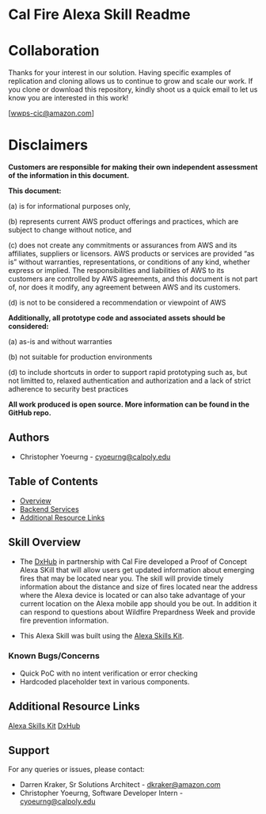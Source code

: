 
# Cal Fire Alexa Skill Readme

# Collaboration
Thanks for your interest in our solution.  Having specific examples of replication and cloning allows us to continue to grow and scale our work. If you clone or download this repository, kindly shoot us a quick email to let us know you are interested in this work!

[wwps-cic@amazon.com] 

# Disclaimers

**Customers are responsible for making their own independent assessment of the information in this document.**

**This document:**

(a) is for informational purposes only, 

(b) represents current AWS product offerings and practices, which are subject to change without notice, and 

(c) does not create any commitments or assurances from AWS and its affiliates, suppliers or licensors. AWS products or services are provided “as is” without warranties, representations, or conditions of any kind, whether express or implied. The responsibilities and liabilities of AWS to its customers are controlled by AWS agreements, and this document is not part of, nor does it modify, any agreement between AWS and its customers. 

(d) is not to be considered a recommendation or viewpoint of AWS

**Additionally, all prototype code and associated assets should be considered:**

(a) as-is and without warranties

(b) not suitable for production environments

(d) to include shortcuts in order to support rapid prototyping such as, but not limitted to, relaxed authentication and authorization and a lack of strict adherence to security best practices

**All work produced is open source. More information can be found in the GitHub repo.**

## Authors
- Christopher Yoeurng - cyoeurng@calpoly.edu

## Table of Contents
- [Overview](#skill-overview)
- [Backend Services](#backend-services)
- [Additional Resource Links](#additional-resource-links)

## Skill Overview
- The [DxHub](https://dxhub.calpoly.edu/challenges/) in partnership with Cal Fire developed a Proof of Concept Alexa SKill
that will allow users get updated information about emerging fires that may be located near you. The skill will provide timely information about the distance and size of fires located near the address where the Alexa device is located or can also take advantage of your current location on the Alexa mobile app should you be out. In addition it can respond to questions about Wildfire Prepardness Week and provide fire prevention information.

- This Alexa Skill was built using the [Alexa Skills Kit](https://developer.amazon.com/en-US/alexa/alexa-skills-kit).

### Known Bugs/Concerns
- Quick PoC with no intent verification or error checking
- Hardcoded placeholder text in various components.


## Additional Resource Links
[Alexa Skills Kit](https://developer.amazon.com/en-US/alexa/alexa-skills-kit)
[DxHub](https://dxhub.calpoly.edu/challenges/)

## Support
For any queries or issues, please contact:
- Darren Kraker, Sr Solutions Architect - dkraker@amazon.com
- Christopher Yoeurng, Software Developer Intern - cyoeurng@calpoly.edu
